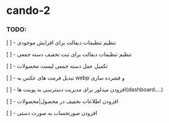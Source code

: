 # cando-2

### TODO:

[ ] - تنظیم تنظیمات دیفالت برای افزایش موجودی

[ ] - تنظیم تنظیمات دیفالت برای ثبت تخفیف دسته جمعی

[ ] - تکمیل عمل دسته جمعی لیست محصولات

[ ] - تبدیل فرمت های عکس به webp و فشرده سازی

[ ] - افزودن میدلور برای مدیریت دسترسی به پوینت ها(dashboard،...)

[ ] - افزودن اطلاعات تخفیف در محصول|محصولات

[ ] - افزودن صورتحساب به صورت دستی

